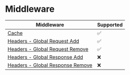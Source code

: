 # Middleware

| Middleware  | Supported |
| ----------- | --------- |
| [Cache](./../config/samples/httpbin_cache.yaml) | ✅ |
| [Headers - Global Request Add](../config/samples/httpbin_global-headers.yaml) | ✅ |
| [Headers - Global Request Remove](../config/samples/httpbin_global-headers.yaml) | ✅ |
| [Headers - Global Response Add](../config/samples/httpbin_global-headers.yaml) | ❌ |
| [Headers - Global Response Remove](../config/samples/httpbin_global-headers.yaml) | ❌ |
